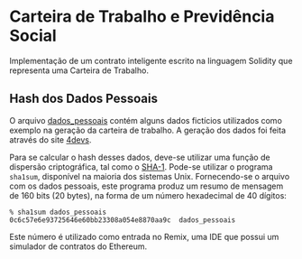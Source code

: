 # Carteira de Trabalho e Previdência Social

Implementação de um contrato inteligente escrito na linguagem Solidity que representa uma Carteira de Trabalho.


## Hash dos Dados Pessoais

O arquivo [dados_pessoais](./dados_pessoais) contém alguns dados fictícios utilizados como exemplo na geração da carteira de trabalho. A geração dos dados foi feita através do site [4devs](https://www.4devs.com.br/).

Para se calcular o hash desses dados, deve-se utilizar uma função de dispersão criptográfica, tal como o [SHA-1](https://en.wikipedia.org/wiki/SHA-1 "Wikipedia: SHA-1"). Pode-se utilizar o programa `sha1sum`, disponível na maioria dos sistemas Unix. Fornecendo-se o arquivo com os dados pessoais, este programa produz um resumo de mensagem de 160 bits (20 bytes), na forma de um número hexadecimal de 40 dígitos:

```
% sha1sum dados_pessoais
0c6c57e6e93725646e60bb23308a054e8870aa9c  dados_pessoais
```

Este número é utilizado como entrada no Remix, uma IDE que possui um simulador de contratos do Ethereum.